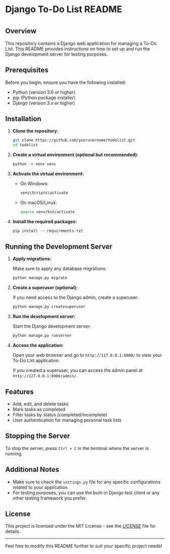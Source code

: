 # Django To-Do List README

#

## Overview

This repository contains a Django web application for managing a To-Do List. This README provides instructions on how to set up and run the Django development server for testing purposes.

## Prerequisites

Before you begin, ensure you have the following installed:

- Python (version 3.6 or higher)
- pip (Python package installer)
- Django (version 3.x or higher)

## Installation

1. **Clone the repository:**

   ```bash
   git clone https://github.com/yourusername/todolist.git
   cd todolist
   ```

2. **Create a virtual environment (optional but recommended):**

   ```bash
   python -m venv venv
   ```

3. **Activate the virtual environment:**

   - On Windows:

     ```bash
     venv\Scripts\activate
     ```

   - On macOS/Linux:

     ```bash
     source venv/bin/activate
     ```

4. **Install the required packages:**

   ```bash
   pip install -r requirements.txt
   ```

## Running the Development Server

1. **Apply migrations:**

   Make sure to apply any database migrations:

   ```bash
   python manage.py migrate
   ```

2. **Create a superuser (optional):**

   If you need access to the Django admin, create a superuser:

   ```bash
   python manage.py createsuperuser
   ```

3. **Run the development server:**

   Start the Django development server:

   ```bash
   python manage.py runserver
   ```

4. **Access the application:**

   Open your web browser and go to `http://127.0.0.1:8000/` to view your To-Do List application.

   If you created a superuser, you can access the admin panel at `http://127.0.0.1:8000/admin/`.

## Features

- Add, edit, and delete tasks
- Mark tasks as completed
- Filter tasks by status (completed/incomplete)
- User authentication for managing personal task lists

## Stopping the Server

To stop the server, press `Ctrl + C` in the terminal where the server is running.

## Additional Notes

- Make sure to check the `settings.py` file for any specific configurations related to your application.
- For testing purposes, you can use the built-in Django test client or any other testing framework you prefer.

## License

This project is licensed under the MIT License - see the [LICENSE](LICENSE) file for details.

---

Feel free to modify this README further to suit your specific project needs!
